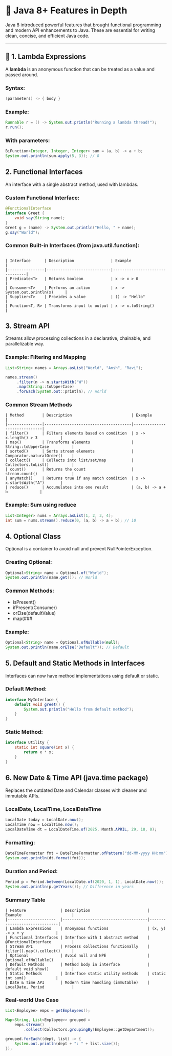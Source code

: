 # 🌿 Java 8+ Features in Depth

Java 8 introduced powerful features that brought functional programming and modern API enhancements to Java. These are essential for writing clean, concise, and efficient Java code.

---

## 🔹 1. Lambda Expressions

A **lambda** is an anonymous function that can be treated as a value and passed around.

###  Syntax:
```java
(parameters) -> { body }
```
### Example:
```java
Runnable r = () -> System.out.println("Running a lambda thread!");
r.run();
```
### With parameters:
```java
BiFunction<Integer, Integer, Integer> sum = (a, b) -> a + b;
System.out.println(sum.apply(5, 3)); // 8
```

## 2. Functional Interfaces

An interface with a single abstract method, used with lambdas.

### Custom Functional Interface:

```java
@FunctionalInterface
interface Greet {
    void say(String name);
}
Greet g = (name) -> System.out.println("Hello, " + name);
g.say("World");
```
### Common Built-in Interfaces (from java.util.function):
```text

| Interface      | Description                | Example                        |
|----------------|----------------------------|--------------------------------|
| Predicate<T>   | Returns boolean            | x -> x > 0                     |
| Consumer<T>    | Performs an action         | x -> System.out.println(x)     |
| Supplier<T>    | Provides a value           | () -> "Hello"                  |
| Function<T, R> | Transforms input to output | x -> x.toString()              |
```
## 3. Stream API

Streams allow processing collections in a declarative, chainable, and parallelizable way.

### Example: Filtering and Mapping
```java
List<String> names = Arrays.asList("World", "Ansh", "Ravi");

names.stream()
     .filter(n -> n.startsWith("W"))
     .map(String::toUpperCase)
     .forEach(System.out::println); // World
```
### Common Stream Methods
```text
| Method        | Description                          | Example                      |
|---------------|--------------------------------------|------------------------------|
| filter()      | Filters elements based on condition  | x -> x.length() > 3          |
| map()         | Transforms elements                  | String::toUpperCase          |
| sorted()      | Sorts stream elements                | Comparator.naturalOrder()    |
| collect()     | Collects into list/set/map           | Collectors.toList()          |
| count()       | Returns the count                    | stream.count()               |
| anyMatch()    | Returns true if any match condition  | x -> x.startsWith("A")       |
| reduce()      | Accumulates into one result          | (a, b) -> a + b              |
```
### Example: Sum using reduce
```java
List<Integer> nums = Arrays.asList(1, 2, 3, 4);
int sum = nums.stream().reduce(0, (a, b) -> a + b); // 10
```
## 4. Optional Class

Optional is a container to avoid null and prevent NullPointerException.

### Creating Optional:
```java
Optional<String> name = Optional.of("World");
System.out.println(name.get()); // World
```
### Common Methods:
-	isPresent()
-	ifPresent(Consumer)
-	orElse(defaultValue)
-	map(###

### Example:

```java
Optional<String> name = Optional.ofNullable(null);
System.out.println(name.orElse("Default")); // Default
```
## 5. Default and Static Methods in Interfaces

Interfaces can now have method implementations using default or static.

### Default Method:
```java
interface MyInterface {
    default void greet() {
        System.out.println("Hello from default method");
    }
}
```
### Static Method:
```java
interface Utility {
    static int square(int x) {
        return x * x;
    }
}
```
## 6. New Date & Time API (java.time package)

Replaces the outdated Date and Calendar classes with cleaner and immutable APIs.

### LocalDate, LocalTime, LocalDateTime
```java
LocalDate today = LocalDate.now();
LocalTime now = LocalTime.now();
LocalDateTime dt = LocalDateTime.of(2025, Month.APRIL, 29, 18, 0);
```
### Formatting:
```java
DateTimeFormatter fmt = DateTimeFormatter.ofPattern("dd-MM-yyyy HH:mm");
System.out.println(dt.format(fmt));
```
### Duration and Period:
```java
Period p = Period.between(LocalDate.of(2020, 1, 1), LocalDate.now());
System.out.println(p.getYears()); // Difference in years
```
### Summary Table

```text
| Feature               | Description                         | Example                      |
|---------------------  |-------------------------------------|------------------------------|
| Lambda Expressions    | Anonymous functions                 | (x, y) -> x + y              |
| Functional Interfaces | Interface with 1 abstract method    | @FunctionalInterface         |
| Stream API            | Process collections functionally    | filter().map().collect()     |
| Optional              | Avoid null and NPE                  | Optional.ofNullable()        |
| Default Methods       | Method body in interface            | default void show()          |
| Static Methods        | Interface static utility methods    | static int sum()             |
| Date & Time API       | Modern time handling (immutable)    | LocalDate, Period            |
```
### Real-world Use Case
```java
List<Employee> emps = getEmployees();

Map<String, List<Employee>> grouped =
    emps.stream()
        .collect(Collectors.groupingBy(Employee::getDepartment));

grouped.forEach((dept, list) -> {
    System.out.println(dept + ": " + list.size());
});
```
